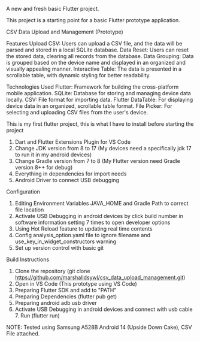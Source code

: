 A new and fresh basic Flutter project.

This project is a starting point for a basic Flutter prototype application.

CSV Data Upload and Management (Prototype)

Features
Upload CSV: Users can upload a CSV file, and the data will be parsed and stored in a local SQLite database.
Data Reset: Users can reset the stored data, clearing all records from the database.
Data Grouping: Data is grouped based on the device name and displayed in an organized and visually appealing manner.
Interactive Table: The data is presented in a scrollable table, with dynamic styling for better readability.

Technologies Used
Flutter: Framework for building the cross-platform mobile application.
SQLite: Database for storing and managing device data locally.
CSV: File format for importing data.
Flutter DataTable: For displaying device data in an organized, scrollable table format.
File Picker: For selecting and uploading CSV files from the user's device.

This is my first flutter project, this is what I have to install before starting the project 
1. Dart and Flutter Extensions Plugin for VS Code 
2. Change JDK version from 8 to 17 (My devices need a specifically jdk 17 to run it in my android devices) 
3. Change Gradle version from 7 to 8 (My Flutter version need Gradle version 8++ for debug) 
4. Everything in dependencies for import needs 
5. Android Driver to connect USB debugging 

Configuration 
1. Editing Environment Variables JAVA_HOME and Gradle Path to correct file location 
2. Activate USB Debugging in android devices by click build number in software information setting 7 times to open developer options 
3. Using Hot Reload feature to updating real time contents 
4. Config analysis_option.yaml file to ignore filename and use_key_in_widget_constructors warning 
5. Set up version control with basic git 

Build Instructions 
1. Clone the repository (git clone https://github.com/marshalldsywl/csv_data_upload_management.git) 
2. Open in VS Code (This prototype using VS Code) 
3. Preparing Flutter SDK and add to "PATH" 
4. Preparing Dependencies (flutter pub get) 
5. Preparing android adb usb driver 
6. Activate USB Debugging in android devices and connect with usb cable 7. Run (flutter run) 

NOTE: Tested using Samsung A528B Android 14 (Upside Down Cake), CSV File attached.